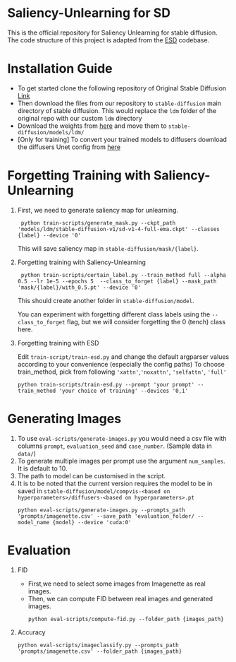 # Saliency-Unlearning for SD
This is the official repository for Saliency Unlearning for stable diffusion. The code structure of this project is adapted from the [ESD](https://github.com/rohitgandikota/erasing/tree/main) codebase.

# Installation Guide
* To get started clone the following repository of Original Stable Diffusion [Link](https://github.com/CompVis/stable-diffusion)
* Then download the files from our repository to `stable-diffusion` main directory of stable diffusion. This would replace the `ldm` folder of the original repo with our custom `ldm` directory
* Download the weights from [here](https://huggingface.co/CompVis/stable-diffusion-v-1-4-original/resolve/main/sd-v1-4-full-ema.ckpt) and move them to `stable-diffusion/models/ldm/`
* [Only for training] To convert your trained models to diffusers download the diffusers Unet config from [here](https://huggingface.co/CompVis/stable-diffusion-v1-4/blob/main/unet/config.json)

# Forgetting Training with Saliency-Unlearning
1. First, we need to generate saliency map for unlearning.

   ```
    python train-scripts/generate_mask.py --ckpt_path 'models/ldm/stable-diffusion-v1/sd-v1-4-full-ema.ckpt' --classes {label} --device '0'
   ```

   This will save saliency map in `stable-diffusion/mask/{label}`.

2. Forgetting training with Saliency-Unlearning

   ```
    python train-scripts/certain_label.py --train_method full --alpha 0.5 --lr 1e-5 --epochs 5  --class_to_forget {label} --mask_path 'mask/{label}/with_0.5.pt' --device '0'
   ```

   This should create another folder in `stable-diffusion/model`. 

   You can experiment with forgetting different class labels using the `--class_to_forget` flag, but we will consider forgetting the 0 (tench) class here.

3. Forgetting training with ESD

    Edit `train-script/train-esd.py` and change the default argparser values according to your convenience (especially the config paths)
    To choose train_method, pick from following `'xattn'`,`'noxattn'`, `'selfattn'`, `'full'` 
    ```
    python train-scripts/train-esd.py --prompt 'your prompt' --train_method 'your choice of training' --devices '0,1'
    ```

# Generating Images
  1. To use `eval-scripts/generate-images.py` you would need a csv file with columns `prompt`, `evaluation_seed` and `case_number`. (Sample data in `data/`)
  2. To generate multiple images per prompt use the argument `num_samples`. It is default to 10.
  3. The path to model can be customised in the script.
  4. It is to be noted that the current version requires the model to be in saved in `stable-diffusion/model/compvis-<based on hyperparameters>/diffusers-<based on hyperparameters>.pt`
        ```
        python eval-scripts/generate-images.py --prompts_path 'prompts/imagenette.csv' --save_path 'evaluation_folder/ --model_name {model} --device 'cuda:0'
        ``` 

# Evaluation
1. FID
   * First,we need to select some images from Imagenette as real images.
   * Then, we can compute FID between real images and generated images. 
        ```
        python eval-scripts/compute-fid.py --folder_path {images_path}
        ```

2. Accuracy
   ```
   python eval-scripts/imageclassify.py --prompts_path 'prompts/imagenette.csv' --folder_path {images_path}
   ```